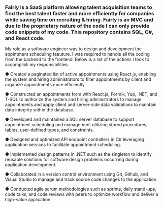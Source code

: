 ### Fairly is a SaaS platform allowing talent acquisition teams to find the best talent faster and more efficiently for companies while saving time on recruiting & hiring. Fairly is an MVC and due to the proprietary nature of the code I can only provide code snippets of my code. This repository contains SQL, C#, and React code.

My role as a software engineer was to design and development the appintment scheduling feauture. I was required to handle all the coding from the backend to the frontend. Below is a list of the actions I took to accomplish my responsibilities:

● Created a paginated list of active appointments using React.js, enabling the system and hiring administrators to filter appointments by client and organize appointments more efficiently.

● Constructed an appointments form with React.js, Formik, Yup, .NET, and T-SQL to authorize the system and hiring administrators to manage appointments and apply client and server-side data validations to maintain data integrity within the database.

● Developed and maintained a SQL server database to support appointment scheduling and management utilizing stored procedures, tables, user-defined types, and constraints.

● Designed and optimized API endpoint controllers in C# leveraging application services to facilitate appointment scheduling.

● Implemented design patterns in .NET such as the singleton to identify reusable solutions for software design problems occurring during application development.

● Collaborated in a version control environment using Git, Github, and Visual Studio to manage and track source code changes to the application.

● Conducted agile scrum methodologies such as sprints, daily stand-ups, code talks, and code reviews with peers to optimize workflow and deliver a high-value application.
